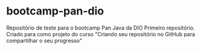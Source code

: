 # bootcamp-pan-dio
Repositório de teste para o bootcamp  Pan Java da DIO
Primeiro repositório. Criado para como projeto do curso "Criando seu repositório no GitHub para compartilhar o seu progresso"
